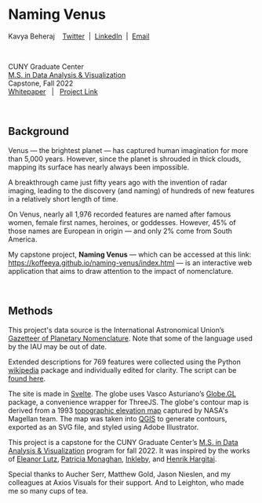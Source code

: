 # Naming Venus

<p class='about-data-paragraph'>Kavya Beheraj &nbsp;&nbsp; <a href="https://twitter.com/KavyaBeheraj" target="_blank">Twitter</a>  &nbsp;|&nbsp;  <a href="https://www.linkedin.com/in/kavyabeheraj/" target="_blank">LinkedIn</a>  &nbsp;|&nbsp;  <a href="mailto:kavya.beheraj@gmail.com" target="_blank">Email</a></p>

<br>

CUNY Graduate Center<br>
[M.S. in Data  Analysis & Visualization](https://www.gc.cuny.edu/data-analysis-and-visualization/curriculum-and-degree-information)<br>
Capstone, Fall 2022<br>
[Whitepaper](https://drive.google.com/file/d/1LyjU7W1-WpiVsUDRMyGhILta10qkK-Sy/view?usp=sharing) &nbsp; | &nbsp; [Project Link](https://koffeeya.github.io/naming-venus/index.html)

<br>

## Background

Venus — the brightest planet — has captured human imagination for more than 5,000 years. However, since the planet is shrouded in thick clouds, mapping its surface has nearly always been impossible.

A breakthrough came just fifty years ago with the invention of radar imaging, leading to the discovery (and naming) of hundreds of new features in a relatively short length of time.

On Venus, nearly all 1,976 recorded features are named after famous women, female first names, heroines, or goddesses. However, 45% of those names are European in origin — and only 2% come from South America.

My capstone project, <b>Naming Venus</b> — which can be accessed at this link: https://koffeeya.github.io/naming-venus/index.html — is an interactive web application that aims to draw attention to the impact of nomenclature.

<br>

## Methods

<p class='about-data-paragraph'>This project's data source is the International Astronomical Union’s <a href='https://planetarynames.wr.usgs.gov/SearchResults?Target=15_Venus' target="_blank">Gazetteer of Planetary Nomenclature</a>. Note that some of the language used by the IAU may be out of date.</p>

<p class='about-data-paragraph'>Extended descriptions for 769 features were collected using the Python <a href="https://pypi.org/project/wikipedia/" target="_blank">wikipedia</a> package and individually edited for clarity. The script can be <a href="https://colab.research.google.com/drive/1B_W_wJ4GrhwCpoVzWHSiuPyr9ZkNCNaN#scrollTo=8-8bQhROcP_4" target="_blank">found here</a>.</p>

<p class='about-data-paragraph'>The site is made in <a href="https://svelte.dev/" target="_blank">Svelte</a>. The globe uses Vasco Asturiano’s <a href="https://globe.gl/" target="_blank">Globe.GL</a> package, a convenience wrapper for ThreeJS. The globe's contour map is derived from a 1993 <a href="https://astrogeology.usgs.gov/search/map/Venus/Magellan/RadarProperties/Venus_Magellan_Topography_Global_4641m_v02" target="_blank">topographic elevation map</a> captured by NASA's Magellan team. The map was taken into <a href="https://www.qgis.org/en/site/" target="_blank">QGIS</a> to generate contours, exported as an SVG file, and styled using Adobe Illustrator.</p>

<p class='about-data-paragraph'>This project is a capstone for the CUNY Graduate Center’s <a href="https://www.gc.cuny.edu/data-analysis-and-visualization/curriculum-and-degree-information" target="_blank">M.S. in Data Analysis & Visualization</a> program for fall 2022.  It was inspired by the works of <a href="https://tabletopwhale.com/2017/03/06/goddesses-of-venus.html" target="_blank">Eleanor Lutz</a>, <a href="https://bookshop.org/p/books/encyclopedia-of-goddesses-heroines-revised-patricia-monaghan/107143" target="_blank">Patricia Monaghan</a>, <a href="https://wenamethestars.inkleby.com/world/venus" target="_blank">Inkleby</a>, and <a href="https://hargitaihenrik.wordpress.com/" target="_blank">Henrik Hargitai</a>.</p>

<p class='about-data-paragraph'>Special thanks to Aucher Serr, Matthew Gold, Jason Nieslen, and my colleagues at Axios Visuals for their support. And to Leighton, who made me so many cups of tea.</p>